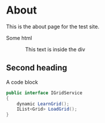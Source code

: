 # About

This is the about page for the test site.

Some html

<div style="margin: auto; max-width: 400px">
This text is inside the div
</div>

## Second heading

A code block

```c#
public interface IGridService
{
    dynamic LearnGrid();
    IList<Grid> LoadGrid();
}
```
